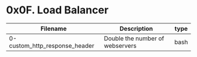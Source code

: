 # 0x0F. Load Balancer
| Filename              | Description                           | type |
| --------------------- | ------------------------------------- | ---- |
| 0-custom_http_response_header   | Double the number of webservers | bash |

